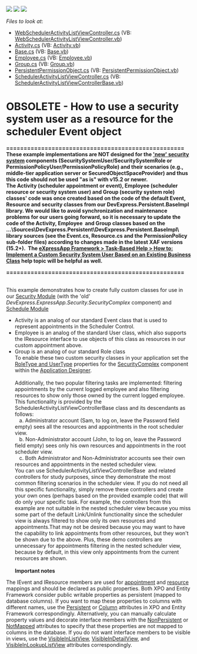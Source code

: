 <!-- default badges list -->
![](https://img.shields.io/endpoint?url=https://codecentral.devexpress.com/api/v1/VersionRange/134386788/11.1.4%2B)
[![](https://img.shields.io/badge/Open_in_DevExpress_Support_Center-FF7200?style=flat-square&logo=DevExpress&logoColor=white)](https://supportcenter.devexpress.com/ticket/details/E1255)
[![](https://img.shields.io/badge/📖_How_to_use_DevExpress_Examples-e9f6fc?style=flat-square)](https://docs.devexpress.com/GeneralInformation/403183)
<!-- default badges end -->
<!-- default file list -->
*Files to look at*:

* [WebSchedulerActivityListViewController.cs](./CS/WinWebSolution.Module.Web/WebSchedulerActivityListViewController.cs) (VB: [WebSchedulerActivityListViewController.vb](./VB/WinWebSolution.Module.Web/WebSchedulerActivityListViewController.vb))
* [Activity.cs](./CS/WinWebSolution.Module/Activity.cs) (VB: [Activity.vb](./VB/WinWebSolution.Module/Activity.vb))
* [Base.cs](./CS/WinWebSolution.Module/Base.cs) (VB: [Base.vb](./VB/WinWebSolution.Module/Base.vb))
* [Employee.cs](./CS/WinWebSolution.Module/Employee.cs) (VB: [Employee.vb](./VB/WinWebSolution.Module/Employee.vb))
* [Group.cs](./CS/WinWebSolution.Module/Group.cs) (VB: [Group.vb](./VB/WinWebSolution.Module/Group.vb))
* [PersistentPermissionObject.cs](./CS/WinWebSolution.Module/PersistentPermissionObject.cs) (VB: [PersistentPermissionObject.vb](./VB/WinWebSolution.Module/PersistentPermissionObject.vb))
* [SchedulerActivityListViewController.cs](./CS/WinWebSolution.Module/SchedulerActivityListViewController.cs) (VB: [SchedulerActivityListViewControllerBase.vb](./VB/WinWebSolution.Module/SchedulerActivityListViewControllerBase.vb))
<!-- default file list end -->
# OBSOLETE - How to use a security system user as a resource for the scheduler Event object


<p><strong>===================================================</strong><br><strong>These example implementations are NOT designed for the <a href="https://documentation.devexpress.com/#eXpressAppFramework/CustomDocument113361">'new' security system</a> components (SecuritySystemUser/SecuritySystemRole or PermissionPolicyUser/PermissionPolicyRole) and their scenarios (e.g., middle-tier application server or SecuredObjectSpaceProvider) and thus this code should not be used "as is" with v15.2 or newer.</strong><br><strong>The Activity (scheduler appointment or event), Employee (scheduler resource or security system user) and Group (security system role) classes' code was once created based on the code of the default Event, Resource and security classes from our DevExpress.Persistent.BaseImpl library. We would like to avoid synchronization and maintenance problems for our users going forward, so it is necessary to update the code of the Activity, Employee  and Group classes based on the ...\Sources\DevExpress.Persistent\DevExpress.Persistent.BaseImpl\ library sources (see the Event.cs, Resource.cs and the PermissionPolicy sub-folder files) according to changes made in the latest XAF versions (15.2+).  The <a href="https://documentation.devexpress.com/#eXpressAppFramework/CustomDocument113452">eXpressApp Framework > Task-Based Help > How to: Implement a Custom Security System User Based on an Existing Business Class</a> help topic will be helpful as well.</strong></p>
<p><strong>===================================================</strong></p>
<p><br>This example demonstrates how to create fully custom classes for use in our <a href="http://documentation.devexpress.com/#Xaf/CustomDocument2647">Security Module</a> (with the 'old' <em>DevExpress.ExpressApp.Security.SecurityComplex</em> component) and <a href="http://documentation.devexpress.com/#Xaf/CustomDocument2812">Schedule Module</a>

* Activity is an analog of our standard Event class that is used to represent appointments in the Scheduler Control.
* Employee is an analog of the standard User class, which also supports the IResource interface to use objects of this class as resources in our custom appointment above.
* Group is an analog of our standard Role class <br>To enable these two custom security classes in your application set the <a href="http://documentation.devexpress.com/#Xaf/CustomDocument2647"><u>RoleType and UserType</u></a> properties for the <a href="http://documentation.devexpress.com/#Xaf/CustomDocument2768"><u>SecurityComplex</u></a> component within the <u><a href="http://documentation.devexpress.com/#Xaf/CustomDocument2827">Application Designer</a></u>.<br><br>Additionally, the two popular filtering tasks are implemented: filtering appointments by the current logged employee and also filtering resources to show only those owned by the current logged employee.<br>This functionality is provided by the SchedulerActivityListViewControllerBase class and its descendants as follows:<br>    a. Administrator account (Sam, to log on, leave the Password field empty) sees all the resources and appointments in the root scheduler view.<br>    b. Non-Administrator account (John, to log on, leave the Password field empty) sees only his own resources and appointments in the root scheduler view.<br>    c. Both Administrator and Non-Administrator accounts see their own resources and appointments in the nested scheduler view.<br>You can use SchedulerActivityListViewControllerBase  and related controllers for study purposes, since they demonstrate the most common filtering scenarios in the scheduler view. If you do not need all this specific functionality, simply remove these controllers and create your own ones (perhaps based on the provided example code) that will do only your specific task. For example, the controllers from this example are not suitable in the nested scheduler view because you miss some part of the default Link/Unlink functionality since the scheduler view is always filtered to show only its own resources and appointments.That may not be desired because you may want to have the capability to link appointments from other resources, but they won't be shown due to the above. Plus, these demo controllers are unnecessary for appointments filtering in the nested scheduler view, because by default, in this view only appointments from the current resources are shown.<br><br><strong>Important notes</strong></p>
<p>The IEvent and IResource members are used for <a href="https://documentation.devexpress.com/#WindowsForms/CustomDocument17132">appointment</a> and <a href="https://documentation.devexpress.com/#WindowsForms/CustomDocument17133">resource</a> mappings and should be declared as public properties. Both XPO and Entity Framework consider public writable properties as persistent (mapped to database columns). If you want to map these properties to columns with different names, use the <a href="https://documentation.devexpress.com/#CoreLibraries/clsDevExpressXpoPersistentAttributetopic">Persistent</a> or <a href="https://msdn.microsoft.com/en-us/library/system.data.linq.mapping.columnattribute%28v=vs.110%29.aspx">Column</a> attributes in XPO and Entity Framework correspondingly. Alternatively, you can manually calculate property values and decorate interface members with the <a href="https://documentation.devexpress.com/#CoreLibraries/clsDevExpressXpoNonPersistentAttributetopic">NonPersistent</a> or <a href="https://msdn.microsoft.com/en-us/library/system.componentmodel.dataannotations.schema.notmappedattribute%28v=vs.110%29.aspx">NotMapped</a> attributes to specify that these properties are not mapped to columns in the database. If you do not want interface members to be visible in views, use the <a href="https://documentation.devexpress.com/#eXpressAppFramework/clsDevExpressPersistentBaseVisibleInListViewAttributetopic">VisibleInListView</a>, <a href="https://documentation.devexpress.com/#eXpressAppFramework/clsDevExpressPersistentBaseVisibleInDetailViewAttributetopic">VisibleInDetailView</a>, and <a href="https://documentation.devexpress.com/#eXpressAppFramework/clsDevExpressPersistentBaseVisibleInLookupListViewAttributetopic">VisibleInLookupListView</a> attributes correspondingly.</p>

<br/>


